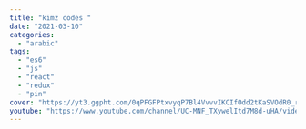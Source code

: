 ```yaml
---
title: "kimz codes "
date: "2021-03-10"
categories:
  - "arabic"
tags:
  - "es6"
  - "js"
  - "react"
  - "redux"
  - "pin"
cover: "https://yt3.ggpht.com/0qPFGFPtxvyqP7Bl4VvvvIKCIfOdd2tKaSVOdR0_rL1J2r966sCGjEAPfeffqak-NkrLo6-ZgOo=s88-c-k-c0x00ffffff-no-rj"
youtube: "https://www.youtube.com/channel/UC-MNF_TXywelItd7M8d-uHA/videos"
---
```

